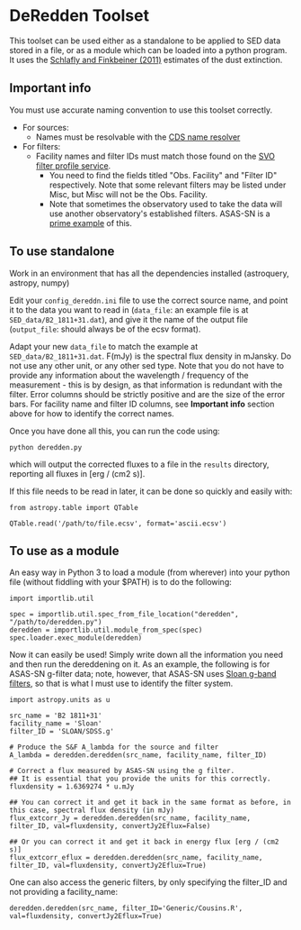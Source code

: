 # DeRedden Toolset
This toolset can be used either as a standalone to be applied to SED data stored in a file, or as a module which can be loaded into a python program. It uses the [Schlafly and Finkbeiner (2011)](https://ui.adsabs.harvard.edu/abs/2011ApJ...737..103S/abstract) estimates of the dust extinction.

## Important info
You must use accurate naming convention to use this toolset correctly.

* For sources: 
    * Names must be resolvable with the [CDS name resolver](https://cds.unistra.fr/cgi-bin/Sesame)
* For filters: 
    * Facility names and filter IDs must match those found on the [SVO filter profile service](http://svo2.cab.inta-csic.es/theory/fps/index.php?mode=browse). 
        * You need to find the fields titled "Obs. Facility" and "Filter ID" respectively. Note that some relevant filters may be listed under Misc, but Misc will not be the Obs. Facility.
        * Note that sometimes the observatory used to take the data will use another observatory's established filters. ASAS-SN is a [prime example](https://www.zooniverse.org/projects/tharinduj/citizen-asas-sn/about/research) of this.

## To use standalone
Work in an environment that has all the dependencies installed (astroquery, astropy, numpy)

Edit your `config_dereddn.ini` file to use the correct source name, and point it to the data you want to read in (`data_file`: an example file is at `SED_data/B2_1811+31.dat`), and give it the name of the output file (`output_file`: should always be of the ecsv format).

Adapt your new `data_file` to match the example at `SED_data/B2_1811+31.dat`. F(mJy) is the spectral flux density in mJansky. Do not use any other unit, or any other sed type. Note that you do not have to provide any information about the wavelength / frequency of the measurement - this is by design, as that information is redundant with the filter. Error columns should be strictly positive and are the size of the error bars. For facility name and filter ID columns, see **Important info** section above for how to identify the correct names.

Once you have done all this, you can run the code using:
```
python deredden.py
```
which will output the corrected fluxes to a file in the `results` directory, reporting all fluxes in [erg / (cm2 s)].

If this file needs to be read in later, it can be done so quickly and easily with:
```
from astropy.table import QTable

QTable.read('/path/to/file.ecsv', format='ascii.ecsv')
```

## To use as a module
An easy way in Python 3 to load a module (from wherever) into your python file (without fiddling with your $PATH) is to do the following:
```
import importlib.util

spec = importlib.util.spec_from_file_location("deredden", "/path/to/deredden.py")
deredden = importlib.util.module_from_spec(spec)
spec.loader.exec_module(deredden)
```

Now it can easily be used! Simply write down all the information you need and then run the dereddening on it. As an example, the following is for ASAS-SN g-filter data; note, however, that ASAS-SN uses [Sloan g-band filters](https://www.zooniverse.org/projects/tharinduj/citizen-asas-sn/about/research), so that is what I must use to identify the filter system.
```
import astropy.units as u

src_name = 'B2 1811+31'
facility_name = 'Sloan'
filter_ID = 'SLOAN/SDSS.g'

# Produce the S&F A_lambda for the source and filter
A_lambda = deredden.deredden(src_name, facility_name, filter_ID)

# Correct a flux measured by ASAS-SN using the g filter.
## It is essential that you provide the units for this correctly.
fluxdensity = 1.6369274 * u.mJy

## You can correct it and get it back in the same format as before, in this case, spectral flux density (in mJy)
flux_extcorr_Jy = deredden.deredden(src_name, facility_name, filter_ID, val=fluxdensity, convertJy2Eflux=False)

## Or you can correct it and get it back in energy flux [erg / (cm2 s)]
flux_extcorr_eflux = deredden.deredden(src_name, facility_name, filter_ID, val=fluxdensity, convertJy2Eflux=True)
```

One can also access the generic filters, by only specifying the filter_ID and not providing a facility_name:
```
deredden.deredden(src_name, filter_ID='Generic/Cousins.R', val=fluxdensity, convertJy2Eflux=True)
```
